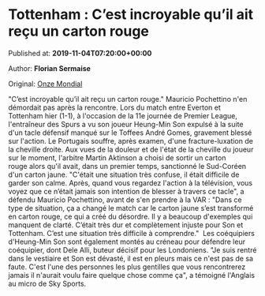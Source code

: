 
# Tottenham : C’est incroyable qu’il ait reçu un carton rouge

Published at: **2019-11-04T07:20:00+00:00**

Author: **Florian Sermaise**

Original: [Onze Mondial](http://www.onzemondial.com/premier-league/2019-2020/tottenham-c-est-incroyable-qu-il-ait-recu-un-carton-rouge-201564)

"C’est incroyable qu’il ait reçu un carton rouge." Mauricio Pochettino n'en démordait pas après la rencontre. Lors du match entre Everton et Tottenham hier (1-1), à l'occasion de la 11e journée de Premier League, l'entraîneur des Spurs a vu son joueur Heung-Min Son expulsé à la suite d'un tacle défensif manqué sur le Toffees André Gomes, gravement blessé sur l'action. Le Portugais souffre, après examen, d'une fracture-luxation de la cheville droite. Aux vues de la douleur et de l'état de la cheville du joueur sur le moment, l'arbitre Martin Aktinson a choisi de sortir un carton rouge alors qu'il avait, dans un premier temps, sanctionné le Sud-Coréen d'un carton jaune.
"C'était une situation très confuse, il était difficile de garder son calme. Après, quand vous regardez l'action à la télévision, vous voyez que ce n’était jamais son intention de blesser à travers ce tacle", a défendu Mauricio Pochettino, avant de s'en prendre à la VAR : "Dans ce type de situation, ça a changé le match car le carton jaune s’est transformé en carton rouge, ce qui a créé du désordre. Il y a beaucoup d'exemples qui manquent de clarté. C’était très dur et complètement injuste pour Son et Tottenham. C’est une situation très difficile à comprendre." 
Les coéquipiers d'Heung-Min Son sont également montés au créneau pour défendre leur coéquipier, dont Dele Alli, buteur décisif pour les Londoniens. "Je suis rentré dans le vestiaire et Son est dévasté, il est en pleurs mais ce n'est pas de sa faute. C'est l'une des personnes les plus gentilles que vous rencontrerez jamais il n'aurait voulu faire quelque chose comme ça", a témoigné l'Anglais au micro de Sky Sports.
